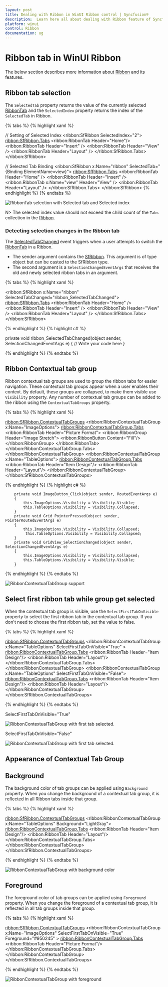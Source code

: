 ```yaml
---
layout: post
title: Dealing with Ribbon in WinUI Ribbon control | Syncfusion®
description:  Learn here all about dealing with Ribbon feature of Syncfusion® WinUI Ribbon(sfRibbon) control and more.
platform: winui
control: Ribbon
documentation: ug
---
```


# Ribbon tab in WinUI Ribbon

The below section describes more information about [Ribbon](https://help.syncfusion.com/cr/winui/Syncfusion.UI.Xaml.Ribbon.SfRibbon.html) and its features.

## Ribbon tab selection

The `SelectedTab` property returns the value of the currently selected [RibbonTab](https://help.syncfusion.com/cr/winui/Syncfusion.UI.Xaml.Ribbon.RibbonTab.html) and the `SelectedIndex` property returns the index of the `SelectedTab` in Ribbon.

{% tabs %}
{% highlight xaml %}

// Setting of Selected Index
<ribbon:SfRibbon SelectedIndex="2">
    <ribbon:SfRibbon.Tabs>
        <ribbon:RibbonTab Header="Home"/>
        <ribbon:RibbonTab Header="Insert" />
        <ribbon:RibbonTab Header="View" />
        <ribbon:RibbonTab Header="Layout" />
    </ribbon:SfRibbon.Tabs>
</ribbon:SfRibbon>

// Selected Tab Binding
<ribbon:SfRibbon x:Name="ribbon"
                         SelectedTab="{Binding ElementName=view}">
    <ribbon:SfRibbon.Tabs>
        <ribbon:RibbonTab Header="Home" />
            <ribbon:RibbonTab Header="Insert" />
            <ribbon:RibbonTab x:Name="view" Header="View" />
        <ribbon:RibbonTab Header="Layout" />
    </ribbon:SfRibbon.Tabs>
</ribbon:SfRibbon>
{% endhighlight %} 
{% endtabs %}

![RibbonTab selection with Selected tab and Selected index](Dealing-With-Ribbon-imgaes/ribbon-tab-selection-by-index-and-selected-tab-binding.png)

N> The selected index value should not exceed the child count of the `Tabs` collection in the [Ribbon](https://help.syncfusion.com/cr/winui/Syncfusion.UI.Xaml.Ribbon.SfRibbon.html).

### Detecting selection changes in the Ribbon tab

The [SelectedTabChanged](https://help.syncfusion.com/cr/winui/Syncfusion.UI.Xaml.Ribbon.SfRibbon.html#Syncfusion_UI_Xaml_Ribbon_SfRibbon_SelectedTabChanged) event triggers when a user attempts to switch the [RibbonTab](https://help.syncfusion.com/cr/winui/Syncfusion.UI.Xaml.Ribbon.RibbonTab.html) in a Ribbon.

* The sender argument contains the [SfRibbon](https://help.syncfusion.com/cr/winui/Syncfusion.UI.Xaml.Ribbon.SfRibbon.html). This argument is of type object but can be casted to the SfRibbon type.
* The second argument is a `SelectionChangedEventArgs` that receives the old and newly selected ribbon tabs in an argument.

{% tabs %}
{% highlight xaml %}

<ribbon:SfRibbon x:Name="ribbon"
                 SelectedTabChanged="ribbon_SelectedTabChanged">
    <ribbon:SfRibbon.Tabs>
        <ribbon:RibbonTab Header="Home" />
        <ribbon:RibbonTab Header="Insert" />
        <ribbon:RibbonTab Header="View" />
        <ribbon:RibbonTab Header="Layout" />
    </ribbon:SfRibbon.Tabs>
</ribbon:SfRibbon>

{% endhighlight %} 
{% highlight c# %}

private void ribbon_SelectedTabChanged(object sender, SelectionChangedEventArgs e)
{
    // Write your code here
}

{% endhighlight %} 
{% endtabs %}

##  Ribbon Contextual tab group

Ribbon contextual tab groups are used to group the ribbon tabs for easier navigation. These contextual tab groups appear when a user enables their context. By default, these groups are collapsed, to make them visible use  `Visibility` property.  Any number of contextual tab groups can be added to the ribbon using the `ContextualTabGroups` property.

{% tabs %}
{% highlight xaml %}

 <ribbon:SfRibbon.ContextualTabGroups>
        <ribbon:RibbonContextualTabGroup x:Name="ImageOptions">
            <ribbon:RibbonContextualTabGroup.Tabs>
                <ribbon:RibbonTab Header="Picture Format">
                    <ribbon:RibbonGroup Header="Image Stretch">
                       <ribbon:RibbonButton Content="Fill"/>
                    </ribbon:RibbonGroup>
                </ribbon:RibbonTab>
            </ribbon:RibbonContextualTabGroup.Tabs>
        </ribbon:RibbonContextualTabGroup>
        <ribbon:RibbonContextualTabGroup x:Name="TableOptions">
            <ribbon:RibbonContextualTabGroup.Tabs>
                <ribbon:RibbonTab Header="Item Design"/>
                <ribbon:RibbonTab Header="Layout"/>
        </ribbon:RibbonContextualTabGroup>
 </ribbon:SfRibbon.ContextualTabGroups>
 <ToggleButton Click="ImageButton_Click">
               <Image Source="ms-appx:///Assets/Image.png"/>
 </ToggleButton>
 <GridView ItemsSource="{Binding Employees}"
           SelectedItem="{Binding SelectedEmployee, Mode=TwoWay}"
           SelectionChanged="GridView_SelectionChanged"/>

{% endhighlight %} 
{% highlight c# %}

        private void ImageButton_Click(object sender, RoutedEventArgs e)
        {
            this.ImageOptions.Visibility = Visibility.Visible;
            this.TableOptions.Visibility = Visibility.Collapsed;
        }
        private void Grid_PointerPressed(object sender, PointerRoutedEventArgs e)
        {
            this.ImageOptions.Visibility = Visibility.Collapsed;
             this.TableOptions.Visibility = Visibility.Collapsed;
        }
        private void GridView_SelectionChanged(object sender, SelectionChangedEventArgs e)
        {
            this.ImageOptions.Visibility = Visibility.Collapsed;
            this.TableOptions.Visibility = Visibility.Visible;
        }

{% endhighlight %} 
{% endtabs %}

![RibbonContextualTabGroup support](Dealing-With-Ribbon-imgaes/ribbon-contextual-tab-group.gif)

##  Select first ribbon tab while group get selected

When the contextual tab group is visible, use the `SelectFirstTabOnVisible` property to select the first ribbon tab in the contextual tab group. If you don't need to choose the first ribbon tab, set the value to false.

{% tabs %}
{% highlight xaml %}

   <ribbon:SfRibbon.ContextualTabGroups>
        <ribbon:RibbonContextualTabGroup x:Name="TableOptions"
                                SelectFirstTabOnVisible="True" >
            <ribbon:RibbonContextualTabGroup.Tabs>
                <ribbon:RibbonTab Header="Item Design"/>
                <ribbon:RibbonTab Header="Layout"/>
            </ribbon:RibbonContextualTabGroup.Tabs>
        </ribbon:RibbonContextualTabGroup>
        <ribbon:RibbonContextualTabGroup x:Name="TableOptions"
                                SelectFirstTabOnVisible="False">
            <ribbon:RibbonContextualTabGroup.Tabs>
                <ribbon:RibbonTab Header="Item Design"/>
                <ribbon:RibbonTab Header="Layout"/>
        </ribbon:RibbonContextualTabGroup>
    </ribbon:SfRibbon.ContextualTabGroups>

{% endhighlight %} 
{% endtabs %}

SelectFirstTabOnVisible="True" 

![RibbonContextualTabGroup with first tab selected.](Dealing-With-Ribbon-imgaes/contexual-tab-group-select-first-tab-on-visible.png)

SelectFirstTabOnVisible="False" 

![RibbonContextualTabGroup with first tab selected.](Dealing-With-Ribbon-imgaes/contexual-tab-group-select-first-tab-on-visible_false.png)

## Appearance of Contextual Tab Group

## Background

The background color of tab groups can be applied using `Background` property. When you change the background of a contextual tab group, it is reflected in all Ribbon tabs inside that group.

{% tabs %}
{% highlight xaml %}

   <ribbon:SfRibbon.ContextualTabGroups>
        <ribbon:RibbonContextualTabGroup x:Name="TableOptions"
                                        Background="LightGray">
          <ribbon:RibbonContextualTabGroup.Tabs>
                <ribbon:RibbonTab Header="Item Design"/>
                <ribbon:RibbonTab Header="Layout"/>
          </ribbon:RibbonContextualTabGroup.Tabs>
        </ribbon:RibbonContextualTabGroup>
    </ribbon:SfRibbon.ContextualTabGroups>

{% endhighlight %} 
{% endtabs %}

![RibbonContextualTabGroup with background color](Dealing-With-Ribbon-imgaes/contextual-tab-group-background.png)

## Foreground

The foreground color of tab groups can be applied using `Foreground` property. When you change the foreground of a contextual tab group, it is reflected in all tab groups inside that group.

{% tabs %}
{% highlight xaml %}

   <ribbon:SfRibbon.ContextualTabGroups>
        <ribbon:RibbonContextualTabGroup x:Name="ImageOptions"
                                SelectFirstTabOnVisible="True"  
                                Foreground="#950245" >
            <ribbon:RibbonContextualTabGroup.Tabs>
                <ribbon:RibbonTab Header="Picture Format"/>
            </ribbon:RibbonContextualTabGroup.Tabs>
        </ribbon:RibbonContextualTabGroup>
    </ribbon:SfRibbon.ContextualTabGroups>

{% endhighlight %} 
{% endtabs %}

![RibbonContextualTabGroup with foreground](Dealing-With-Ribbon-imgaes/contextual-tab-group-foreground.png)



